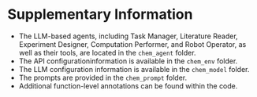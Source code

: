 # Supplementary Information

* The LLM-based agents, including Task Manager, Literature Reader, Experiment Designer, Computation Performer, and Robot Operator, as well as their tools, are located in the `chem_agent` folder. 
* The API configurationinformation is available in the `chem_env` folder. 
* The LLM configuration information is available in the `chem_model` folder. 
* The prompts are provided in the `chem_prompt` folder. 
* Additional function-level annotations can be found within the code.
